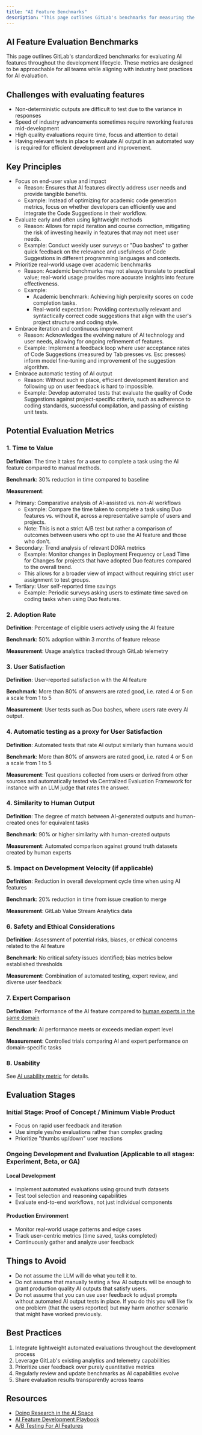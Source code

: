 ```yaml
---
title: "AI Feature Benchmarks"
description: "This page outlines GitLab's benchmarks for measuring the effectiveness and impact of AI-powered features in our development workflow."
---
```


## AI Feature Evaluation Benchmarks

This page outlines GitLab's standardized benchmarks for evaluating AI features throughout the development lifecycle. These metrics are designed to be approachable for all teams while aligning with industry best practices for AI evaluation.

## Challenges with evaluating features

- Non-deterministic outputs are difficult to test due to the variance in responses
- Speed of industry advancements sometimes require reworking features mid-development
- High quality evaluations require time, focus and attention to detail
- Having relevant tests in place to evaluate AI output in an automated way is required for efficient development and improvement. 

## Key Principles

- Focus on end-user value and impact
  - Reason: Ensures that AI features directly address user needs and provide tangible benefits.
  - Example: Instead of optimizing for academic code generation metrics, focus on whether developers can efficiently use and integrate the Code Suggestions in their workflow.
- Evaluate early and often using lightweight methods
  - Reason: Allows for rapid iteration and course correction, mitigating the risk of investing heavily in features that may not meet user needs.
  - Example: Conduct weekly user surveys or "Duo bashes" to gather quick feedback on the relevance and usefulness of Code Suggestions in different programming languages and contexts.
- Prioritize real-world usage over academic benchmarks
  - Reason: Academic benchmarks may not always translate to practical value; real-world usage provides more accurate insights into feature effectiveness.
  - Example: 
    - Academic benchmark: Achieving high perplexity scores on code completion tasks.
    - Real-world expectation: Providing contextually relevant and syntactically correct code suggestions that align with the user's project structure and coding style.
- Embrace iteration and continuous improvement
  - Reason: Acknowledges the evolving nature of AI technology and user needs, allowing for ongoing refinement of features.
  - Example: Implement a feedback loop where user acceptance rates of Code Suggestions (measured by Tab presses vs. Esc presses) inform model fine-tuning and improvement of the suggestion algorithm.
- Embrace automatic testing of AI output
  - Reason: Without such in place, efficient development iteration and following up on user feedback is hard to impossible.
  - Example: Develop automated tests that evaluate the quality of Code Suggestions against project-specific criteria, such as adherence to coding standards, successful compilation, and passing of existing unit tests.

## Potential Evaluation Metrics

### 1. Time to Value

**Definition**: The time it takes for a user to complete a task using the AI feature compared to manual methods.

**Benchmark**: 30% reduction in time compared to baseline

**Measurement**: 

- Primary: Comparative analysis of AI-assisted vs. non-AI workflows
  - Example: Compare the time taken to complete a task using Duo features vs. without it, across a representative sample of users and projects.
  - Note: This is not a strict A/B test but rather a comparison of outcomes between users who opt to use the AI feature and those who don't.
- Secondary: Trend analysis of relevant DORA metrics
  - Example: Monitor changes in Deployment Frequency or Lead Time for Changes for projects that have adopted Duo features compared to the overall trend.
  - This allows for a broader view of impact without requiring strict user assignment to test groups.
- Tertiary: User self-reported time savings
  - Example: Periodic surveys asking users to estimate time saved on coding tasks when using Duo features.

### 2. Adoption Rate

**Definition**: Percentage of eligible users actively using the AI feature

**Benchmark**: 50% adoption within 3 months of feature release

**Measurement**: Usage analytics tracked through GitLab telemetry

### 3. User Satisfaction

**Definition**: User-reported satisfaction with the AI feature

**Benchmark**: More than 80% of answers are rated good, i.e. rated 4 or 5 on a scale from 1 to 5

**Measurement**: User tests such as Duo bashes, where users rate every AI output.

### 4. Automatic testing as a proxy for User Satisfaction

**Definition**: Automated tests that rate AI output similarly than humans would 

**Benchmark**: More than 80% of answers are rated good, i.e. rated 4 or 5 on a scale from 1 to 5

**Measurement**: Test questions collected from users or derived from other sources and automatically tested via Centralized Evaluation Framework for instance with an LLM judge that rates the answer.

### 4. Similarity to Human Output

**Definition**: The degree of match between AI-generated outputs and human-created ones for equivalent tasks

**Benchmark**: 90% or higher similarity with human-created outputs

**Measurement**: Automated comparison against ground truth datasets created by human experts

### 5. Impact on Development Velocity (if applicable)

**Definition**: Reduction in overall development cycle time when using AI features

**Benchmark**: 20% reduction in time from issue creation to merge

**Measurement**: GitLab Value Stream Analytics data

### 6. Safety and Ethical Considerations

**Definition**: Assessment of potential risks, biases, or ethical concerns related to the AI feature

**Benchmark**: No critical safety issues identified; bias metrics below established thresholds

**Measurement**: Combination of automated testing, expert review, and diverse user feedback

### 7. Expert Comparison

**Definition**: Performance of the AI feature compared to [human experts in the same domain](../../product/personas/_index.md)

**Benchmark**: AI performance meets or exceeds median expert level

**Measurement**: Controlled trials comparing AI and expert performance on domain-specific tasks

### 8. Usability

See [AI usability metric](../../product/ux/ux-research/research-in-the-ai-space/#ai-usability-metric) for details.

## Evaluation Stages

### Initial Stage: Proof of Concept / Minimum Viable Product

- Focus on rapid user feedback and iteration
- Use simple yes/no evaluations rather than complex grading
- Prioritize "thumbs up/down" user reactions

### Ongoing Development and Evaluation (Applicable to all stages: Experiment, Beta, or GA)

#### Local Development

- Implement automated evaluations using ground truth datasets
- Test tool selection and reasoning capabilities
- Evaluate end-to-end workflows, not just individual components

#### Production Environment

- Monitor real-world usage patterns and edge cases
- Track user-centric metrics (time saved, tasks completed)
- Continuously gather and analyze user feedback

## Things to Avoid

- Do not assume the LLM will do what you tell it to.
- Do not assume that manually testing a few AI outputs will be enough to grant production quality AI outputs that satisfy users.
- Do not assume that you can use user feedback to adjust prompts without automated AI output tests in place. If you do this you will like fix one problem (that the users reported) but may harm another scenario that might have worked previously. 

## Best Practices

1. Integrate lightweight automated evaluations throughout the development process
2. Leverage GitLab's existing analytics and telemetry capabilities
3. Prioritize user feedback over purely quantitative metrics
4. Regularly review and update benchmarks as AI capabilities evolve
5. Share evaluation results transparently across teams

## Resources

- [Doing Research in the AI Space](../../product/ux/ux-research/research-in-the-ai-space/index.md)
- [AI Feature Development Playbook](https://gitlab.com/gitlab-org/ai-powered/discussions/-/issues/18)
- [A/B Testing For AI Features](TBA)
